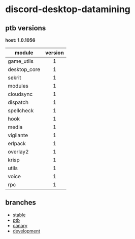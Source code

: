 # discord-desktop-datamining

## ptb versions

**host: 1.0.1056**

| module | version |
| ------ | :-----: |
| game_utils | 1 |
| desktop_core | 1 |
| sekrit | 1 |
| modules | 1 |
| cloudsync | 1 |
| dispatch | 1 |
| spellcheck | 1 |
| hook | 1 |
| media | 1 |
| vigilante | 1 |
| erlpack | 1 |
| overlay2 | 1 |
| krisp | 1 |
| utils | 1 |
| voice | 1 |
| rpc | 1 |

## branches

- [stable](https://github.com/OpenAsar/discord-desktop-datamining/tree/stable)
- [ptb](https://github.com/OpenAsar/discord-desktop-datamining/tree/ptb)
- [canary](https://github.com/OpenAsar/discord-desktop-datamining/tree/canary)
- [development](https://github.com/OpenAsar/discord-desktop-datamining/tree/development)